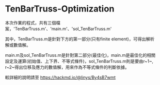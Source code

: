 # TenBarTruss-Optimization

本次作業的程式，共有三個檔案，'TenBarTruss.m'、'main.m'、'sol_TenBarTruss.m'

其中，TenBarTruss.m是針對下方的第一部分(只有finite element)，可得出解析解或數值解。

main.m及sol_TenBarTruss.m是針對第二部分(最佳化)，main.m是最佳化的相關設定及運算(初始值、上下界、不等式條件)，sol_TenBarTruss.m則是要由r~1~, r~2~得出位移及應力的數值解，用來作為不等式條件的判斷依據。

較詳細的說明請至 https://hackmd.io/@linys/By4sB7wmt
